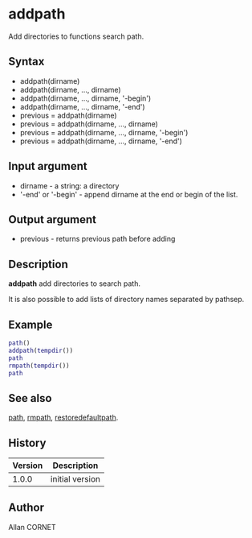 

# addpath

Add directories to functions search path.

## Syntax

- addpath(dirname)
- addpath(dirname, ..., dirname)
- addpath(dirname, ..., dirname, '-begin')
- addpath(dirname, ..., dirname, '-end')
- previous = addpath(dirname)
- previous = addpath(dirname, ..., dirname)
- previous = addpath(dirname, ..., dirname, '-begin')
- previous = addpath(dirname, ..., dirname, '-end')

## Input argument

 - dirname - a string: a directory
 - '-end' or '-begin' - append dirname at the end or begin of the list.

## Output argument

 - previous - returns previous path before adding

## Description


  <p><b>addpath</b> add directories to search path.</p>
  <p>It is also possible to add lists of directory names separated by pathsep.</p>


## Example

```matlab
path()
addpath(tempdir())
path
rmpath(tempdir())
path
```

## See also

[path](path.md), [rmpath](rmpath.md), [restoredefaultpath](restoredefaultpath.md).
## History

|Version|Description|
|------|------|
|1.0.0|initial version|


## Author

Allan CORNET




